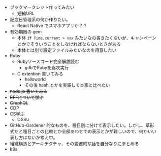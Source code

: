 - ブックマークレット作ってみたい
  - 短縮URL
- 記念日管理系の何か作りたい。
  - React Native でスマホアプリか？？
- 有効期限の gem
  - 本体 `if Time.current > xxx` みたいなの書きたくないが、キャンペーンとかでそういうことをしなければならないときがある
  - 本体とは別で設定ファイルみたいなのを用意したい
- Ruby
  - Rubyソースコード完全解説読む
    - gdbでRubyを逐次実行
  - C extention 書いてみる
    - helloworld
    - その後 hash とかを実装して本家と比べたい
- ~~node.js 書いてみる~~
- ~~BFFについて学ぶ~~
- ~~GraphQL~~
- CDP
- CS学ぶ
  - OSSU
- GitHub-Gardener 的なものを、種目別に分けて表示したい。しかし、草形式だと種目ごとの比較とか全部あわせての表示とかが難しいので、何かいい表し方はないか考え中。
- 組織構造とアーキテクチャ、その変遷的な話を自分なりにまとめる
- k8s
